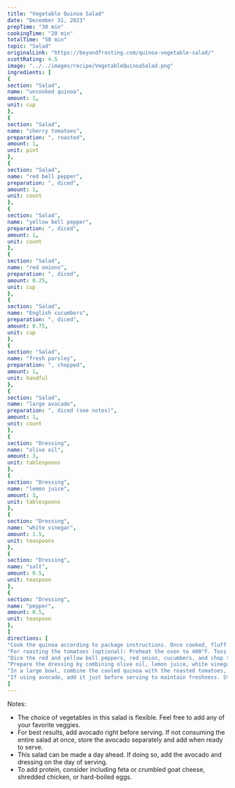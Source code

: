```yaml
---
title: "Vegetable Quinoa Salad"
date: "December 31, 2023"
prepTime: "30 min"
cookingTime: "20 min"
totalTime: "50 min"
topic: "Salad"
originalLink: "https://beyondfrosting.com/quinoa-vegetable-salad/"
scottRating: 4.5
image: "../../images/recipe/VegetableQuinoaSalad.png"
ingredients: [
{
section: "Salad",
name: "uncooked quinoa",
amount: 1,
unit: cup
},
{
section: "Salad",
name: "cherry tomatoes",
preparation: ", roasted",
amount: 1,
unit: pint
},
{
section: "Salad",
name: "red bell pepper",
preparation: ", diced",
amount: 1,
unit: count
},
{
section: "Salad",
name: "yellow bell pepper",
preparation: ", diced",
amount: 1,
unit: count
},
{
section: "Salad",
name: "red onions",
preparation: ", diced",
amount: 0.25,
unit: cup
},
{
section: "Salad",
name: "English cucumbers",
preparation: ", diced",
amount: 0.75,
unit: cup
},
{
section: "Salad",
name: "fresh parsley",
preparation: ", chopped",
amount: 1,
unit: handful
},
{
section: "Salad",
name: "large avocado",
preparation: ", diced (see notes)",
amount: 1,
unit: count
},
{
section: "Dressing",
name: "olive oil",
amount: 3,
unit: tablespoons
},
{
section: "Dressing",
name: "lemon juice",
amount: 3,
unit: tablespoons
},
{
section: "Dressing",
name: "white vinegar",
amount: 1.5,
unit: teaspoons
},
{
section: "Dressing",
name: "salt",
amount: 0.5,
unit: teaspoon
},
{
section: "Dressing",
name: "pepper",
amount: 0.5,
unit: teaspoon
},
]
directions: [
"Cook the quinoa according to package instructions. Once cooked, fluff it and set aside to cool.",
"For roasting the tomatoes (optional): Preheat the oven to 400°F. Toss the tomatoes with 1 tablespoon of olive oil, and season with a bit of salt and pepper. Roast for 15-20 minutes, stirring occasionally, until they are soft and slightly caramelized. Allow to cool completely.",
"Dice the red and yellow bell peppers, red onion, cucumbers, and chop the parsley.",
"Prepare the dressing by combining olive oil, lemon juice, white vinegar, salt, and pepper in a small dish. Stir well to combine.",
"In a large bowl, combine the cooled quinoa with the roasted tomatoes, diced vegetables, and chopped parsley. Pour the dressing over the salad and toss to combine.",
"If using avocado, add it just before serving to maintain freshness. Store the salad in an airtight container in the refrigerator if not serving immediately."
]
---
```

Notes:
- The choice of vegetables in this salad is flexible. Feel free to add any of your favorite veggies.
- For best results, add avocado right before serving. If not consuming the entire salad at once, store the avocado separately and add when ready to serve.
- This salad can be made a day ahead. If doing so, add the avocado and dressing on the day of serving.
- To add protein, consider including feta or crumbled goat cheese, shredded chicken, or hard-boiled eggs.